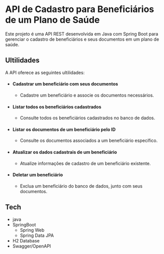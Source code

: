 # API de Cadastro para Beneficiários de um Plano de Saúde

Este projeto é uma API REST desenvolvida em Java com Spring Boot para gerenciar o cadastro de beneficiários e seus documentos em um plano de saúde.


## Ultilidades
A API oferece as seguintes ultilidades:

- #### Cadastrar um beneficiário com seus documentos
    - Cadastre um beneficiário e associe os documentos necessários.
- #### Listar todos os beneficiários cadastrados
    - Consulte todos os beneficiários cadastrados no banco de dados.
- #### Listar os documentos de um beneficiário pelo ID
    - Consulte os documentos associados a um beneficiário específico.
- #### Atualizar os dados cadastrais de um beneficiário
    - Atualize informações de cadastro de um beneficiário existente.
- #### Deletar um beneficiário
    - Exclua um beneficiário do banco de dados, junto com seus documentos.

  

## Tech 
- java
- SpringBoot
    - Spring Web
    - Spring Data JPA
- H2 Database
- Swagger/OpenAPI 

